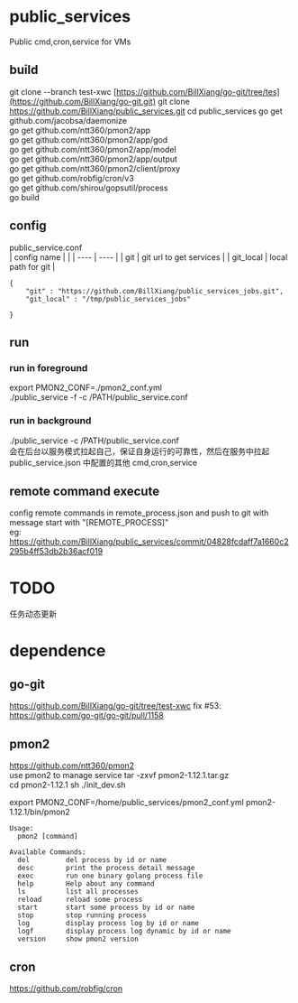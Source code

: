 # public_services
Public cmd,cron,service for VMs

## build
git clone --branch test-xwc [https://github.com/BillXiang/go-git/tree/tes](https://github.com/BillXiang/go-git.git)
git clone https://github.com/BillXiang/public_services.git
cd public_services
go get github.com/jacobsa/daemonize  
go get github.com/ntt360/pmon2/app  
go get github.com/ntt360/pmon2/app/god  
go get github.com/ntt360/pmon2/app/model  
go get github.com/ntt360/pmon2/app/output  
go get github.com/ntt360/pmon2/client/proxy  
go get github.com/robfig/cron/v3  
go get github.com/shirou/gopsutil/process  
go build

## config
public_service.conf  
| config name  |   |
|  ----  | ----  |
| git | git url to get services | 
| git_local | local path for git | 
```
{
	"git" : "https://github.com/BillXiang/public_services_jobs.git",
	"git_local" : "/tmp/public_services_jobs"

}
```

## run
### run in foreground
export PMON2_CONF=./pmon2_conf.yml  
./public_service -f -c /PATH/public_service.conf

### run in background
./public_service -c /PATH/public_service.conf  
会在后台以服务模式拉起自己，保证自身运行的可靠性，然后在服务中拉起 public_service.json 中配置的其他 cmd,cron,service

## remote command execute
config remote commands in remote_process.json and push to git with message start with "[REMOTE_PROCESS]"  
eg: https://github.com/BillXiang/public_services/commit/04828fcdaff7a1660c2295b4ff53db2b36acf019

# TODO
任务动态更新

# dependence
## go-git
https://github.com/BillXiang/go-git/tree/test-xwc
fix #53: https://github.com/go-git/go-git/pull/1158

## pmon2
https://github.com/ntt360/pmon2  
use pmon2 to manage service
tar -zxvf pmon2-1.12.1.tar.gz  
cd pmon2-1.12.1
sh ./init_dev.sh

export PMON2_CONF=/home/public_services/pmon2_conf.yml
pmon2-1.12.1/bin/pmon2
```
Usage:
  pmon2 [command]

Available Commands:
  del         del process by id or name
  desc        print the process detail message
  exec        run one binary golang process file
  help        Help about any command
  ls          list all processes
  reload      reload some process
  start       start some process by id or name
  stop        stop running process
  log         display process log by id or name
  logf        display process log dynamic by id or name
  version     show pmon2 version
```
## cron
https://github.com/robfig/cron  
